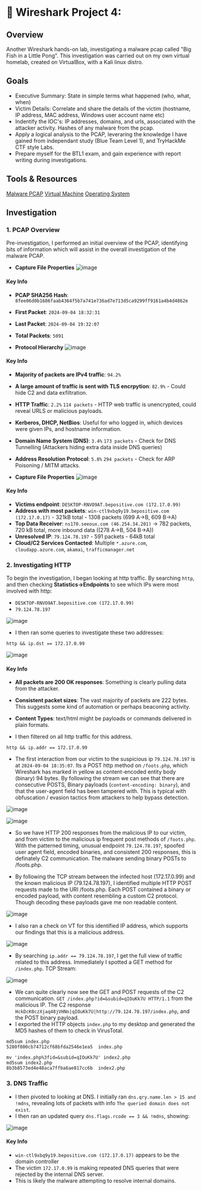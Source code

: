 # 📡 Wireshark Project 4: 

## Overview
Another Wireshark hands-on lab, investigating a malware pcap called "Big Fish in a Little Pong". This investigation was carried out on my own virtual homelab, created on VirtualBox, with a Kali linux distro. 

## Goals
- Executive Summary: State in simple terms what happened (who, what, when)
- Victim Details: Correlate and share the details of the victim (hostname, IP address, MAC address, Windows user account name etc)
- Indentify the IOC's: IP addresses, domains, and urls, associated with the attacker activity. Hashes of any malware from the pcap.
- Apply a logical analysis to the PCAP, leveraring the knowledge I have gained from independant study (Blue Team Level 1), and TryHackMe CTF style Labs.
- Prepare myself for the BTL1 exam, and gain experience with report writing during investigations.

## Tools & Resources
[Malware PCAP](https://www.malware-traffic-analysis.net/2024/09/04/index.html)
[Virtual Machine](https://www.virtualbox.org/)
[Operating System](https://www.kali.org/get-kali/)

<include any tools here i.e. VT>

## Investigation
### 1. PCAP Overview
Pre-investigation, I performed an initial overview of the PCAP, identifying bits of information which will assist in the overall investigation of the malware PCAP. 

- **Capture File Properties**
![image](https://github.com/user-attachments/assets/415bd1c8-28a8-4e53-a823-5a4de8678b44)

#### Key Info
- **PCAP SHA256 Hash**: `8fee06d0b1686faab4364f5b7a741e736ad7e713d5ca9299ff9161a4b4d4862e`
- **First Packet**: `2024-09-04 18:32:31`
- **Last Packet**: `2024-09-04 19:32:07`
- **Total Packets**: `5091`

- **Protocol Hierarchy**
![image](https://github.com/user-attachments/assets/43032c7d-4b71-48de-88ab-575854eb27b4)

#### Key Info
- **Majority of packets are IPv4 traffic**: `94.2%`
- **A large amount of traffic is sent with TLS encrpytion**: `82.9%` - Could hide C2 and data exfiltration.
- **HTTP Traffic**: `2.2%` `114 packets` - HTTP web traffic is unencrypted, could reveal URLS or malicious payloads.
- **Kerberos, DHCP, NetBios**: Useful for who logged in, which devices were given IPs, and hostname information.
- **Domain Name System (DNS)**: `3.4%` `173 packets` - Check for DNS Tunnelling (Attackers hiding extra data inside DNS queries)
- **Address Resolution Protocol**: `5.8%` `294 packets` - Check for ARP Poisoning / MITM attacks. 

- **Capture File Properties**
![image](https://github.com/user-attachments/assets/25bbd600-e5eb-48b1-a4bf-d60b92a83e08)

#### Key Info
- **Victims endpoint**: `DESKTOP-RNVO9AT.bepositive.com (172.17.0.99)`
- **Address with most packets**: `win-ctl9xbq9y19.bepositive.com (172.17.0.17)` - 321kB total - 1308 packets (699 A→B, 609 B→A) 
- **Top Data Receiver**: `ns170.seeoux.com (46.254.34.201)` → 782 packets, 720 kB total, more inbound data ((278 A→B, 504 B→A))
- **Unresolved IP**: `79.124.78.197` - 591 packets - 64kB total
- **Cloud/C2 Services Contacted**: Multiple `*.azure.com`, `cloudapp.azure.com`, `akamai`, `trafficmanager.net`

### 2. Investigating HTTP 
To begin the investigation, I began looking at http traffic. By searching `http`, and then checking **Statistics→Endpoints** to see which IPs were most involved with http:

- `DESKTOP-RNVO9AT.bepositive.com (172.17.0.99)`
- `79.124.78.197`

![image](https://github.com/user-attachments/assets/abe5a3a8-6e6b-4e21-ad0f-5cf7a57f621a)

- I then ran some queries to investigate these two addresses:

```
http && ip.dst == 172.17.0.99
```

![image](https://github.com/user-attachments/assets/6e90531c-25a5-4014-826f-e459ed6e8fee)

#### Key Info
- **All packets are 200 OK responses**: Something is clearly pulling data from the attacker.
- **Consistent packet sizes**: The vast majority of packets are 222 bytes. This suggests some kind of automation or perhaps beaconing activity.
- **Content Types**: text/html might be payloads or commands delivered in plain formats.

- I then filtered on all http traffic for this address.

```
http && ip.addr == 172.17.0.99
```

- The first interaction from our victim to the suspicious ip `79.124.78.197` is at `2024-09-04 18:35:07`. Its a POST http method on `/foots.php`, which Wireshark has marked in yellow as content-encoded entity body (binary) 94 bytes. By following the stream we can see that there are consecutive POSTS, Binary payloads (`content-encoding: binary`), and that the user-agent field has been tampered with. This is typical with obfuscation / evasion tactics from attackers to help bypass detection. 

![image](https://github.com/user-attachments/assets/32aece99-3c38-4fc6-9a42-31d403aa44a1)

![image](https://github.com/user-attachments/assets/4e3b7e53-8b4b-4635-994b-c4f131b59f9c)

- So we have HTTP 200 responses from the malicious IP to our victim, and from victim to the malicious ip frequent post methods of `/foots.php`. With the patterned timing, unusual endpoint `79.124.78.197`, spoofed user agent field, encoded binaries, and consistent 200 responses, this is definately C2 communication. The malware sending binary POSTs to /foots.php.

- By following the TCP stream between the infected host (172.17.0.99) and the known malicious IP (79.124.78.197), I identified multiple HTTP POST requests made to the URI /foots.php. Each POST contained a binary or encoded payload, with content resembling a custom C2 protocol. Though decoding these payloads gave me non readable content.

![image](https://github.com/user-attachments/assets/c639860d-05fe-4bf0-bc57-5e16f6e5cac8)

- I also ran a check on VT for this identified IP address, which supports our findings that this is a malicious address.

![image](https://github.com/user-attachments/assets/4470b997-668a-4b59-91e5-206d485960b4)

- By searching `ip.addr == 79.124.78.197`, I get the full view of traffic related to this address. Immediately I spotted a GET method for `/index.php`. TCP Stream:

![image](https://github.com/user-attachments/assets/59788a8c-8a10-400b-86eb-309dd7e6da93)

- We can quite clearly now see the GET and POST requests of the C2 communication. `GET /index.php?id=&subid=qIOuKk7U HTTP/1.1` from the malicious IP. The C2 response `HckDcK0czXjaq48jVHNn|qIOuKk7U|http://79.124.78.197/index.php`, and the POST binary payload.
- I exported the HTTP objects `index.php` to my desktop and generated the MD5 hashes of them to check in VirusTotal.

```
md5sum index.php
5280f800cb74712cf68bfda2546e1ea5  index.php
```
```
mv 'index.php%3fid=&subid=qIOuKk7U' index2.php
md5sum index2.php 
8b3b8573ed4e48aca7ffba6ae817cc6b  index2.php
```







### 3. DNS Traffic
- I then pivoted to looking at DNS. I initially ran `dns.qry.name.len > 15 and !mdns`, revealing lots of packets with info `The queried domain does not exist`.
- I then ran an updated query `dns.flags.rcode == 3 && !mdns`, showing:

![image](https://github.com/user-attachments/assets/d7f72c29-16bd-4040-bf37-b046d3415950)

#### Key Info
- `win-ctl9xbq9y19.bepositive.com (172.17.0.17)` appears to be the domain controller
- The victim `172.17.0.99` is making repeated DNS queries that were rejected by the internal DNS server.
- This is likely the malware attempting to resolve internal domains.




